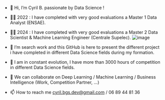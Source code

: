 - 👋 Hi, I’m Cyril B. passionate by Data Science !
- 👨‍💻 2022 : I have completed with very good evaluations a Master 1 Data Analyst (ENSAE).
- 👨‍💻 2024 : I have completed with very good evaluations a Master 2 Data Scientist & Machine Learning Engineer (Centrale Supelec).
![image](https://github.com/InProgress63/InProgress63/assets/74413695/50327f4a-fe10-4d75-9598-e95201502143)

- 👀 I’m search work and this GitHub is here to present the different project i have completed in different Data Science fields during my formation.
- 🚀 I am in constant evolution, I have more than 3000 hours of competition in different Data Science fields.
- 💞️ We can collaborate on Deep Learning / Machine Learning / Business Intelligence (Work, Competition Partner, ...)
- 📫 How to reach me cyril.bgs.dev@gmail.com / 06 89 44 81 36

<!---
InProgress63/InProgress63 is a ✨ special ✨ repository because its `README.md` (this file) appears on your GitHub profile.
You can click the Preview link to take a look at your changes.
--->
